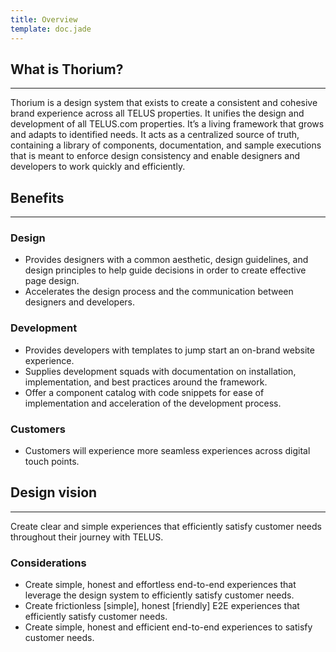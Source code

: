 ```yaml
---
title: Overview
template: doc.jade
---
```


## What is Thorium?

---

Thorium is a design system that exists to create a consistent and cohesive brand experience across all TELUS properties. It unifies the design and development of all TELUS.com properties. It’s a living framework that grows and adapts to identified needs. It acts as a centralized source of truth, containing a library of components, documentation, and sample executions that is meant to enforce design consistency and enable designers and  developers to work quickly and efficiently.


## Benefits

---

### Design

* Provides designers with a common aesthetic, design guidelines, and design principles to help guide decisions in order to create effective page design.
* Accelerates the design process and the communication between designers and developers.

### Development

* Provides developers with templates to jump start an on-brand website experience.
* Supplies development squads with documentation on installation, implementation, and best practices around the framework.
* Offer a component catalog with code snippets for ease of implementation and acceleration of the development process.

### Customers

* Customers will experience more seamless experiences across digital touch points.

## Design vision

---

Create clear and simple experiences that efficiently satisfy customer needs throughout their journey with TELUS.

### Considerations

* Create simple, honest and effortless end-to-end experiences that leverage the design system to efficiently satisfy customer needs.
* Create frictionless [simple], honest [friendly] E2E experiences that efficiently satisfy customer needs.
* Create simple, honest and efficient end-to-end experiences to satisfy customer needs.
